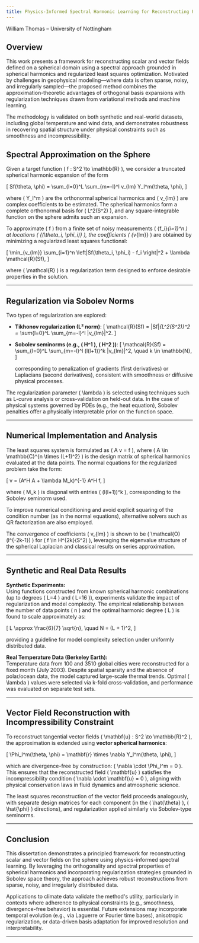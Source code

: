 ```yaml
---
title: Physics-Informed Spectral Harmonic Learning for Reconstructing Fields on a Sphere  
---
```

William Thomas – University of Nottingham

## Overview

This work presents a framework for reconstructing scalar and vector fields defined on a spherical domain using a spectral approach grounded in spherical harmonics and regularized least squares optimization. Motivated by challenges in geophysical modeling—where data is often sparse, noisy, and irregularly sampled—the proposed method combines the approximation-theoretic advantages of orthogonal basis expansions with regularization techniques drawn from variational methods and machine learning.

The methodology is validated on both synthetic and real-world datasets, including global temperature and wind data, and demonstrates robustness in recovering spatial structure under physical constraints such as smoothness and incompressibility.



## Spectral Approximation on the Sphere

Given a target function \( f : S^2 \to \mathbb{R} \), we consider a truncated spherical harmonic expansion of the form

\[
Sf(\theta, \phi) = \sum_{l=0}^L \sum_{m=-l}^l v_{lm} Y_l^m(\theta, \phi),
\]

where \( Y_l^m \) are the orthonormal spherical harmonics and \( v_{lm} \) are complex coefficients to be estimated. The spherical harmonics form a complete orthonormal basis for \( L^2(S^2) \), and any square-integrable function on the sphere admits such an expansion.

To approximate \( f \) from a finite set of noisy measurements \( \{f_i\}_{i=1}^n \) at locations \( \{(\theta_i, \phi_i)\} \), the coefficients \( \{v_{lm}\} \) are obtained by minimizing a regularized least squares functional:

\[
\min_{v_{lm}} \sum_{i=1}^n \left|Sf(\theta_i, \phi_i) - f_i \right|^2 + \lambda \mathcal{R}(Sf),
\]

where \( \mathcal{R} \) is a regularization term designed to enforce desirable properties in the solution.

---

## Regularization via Sobolev Norms

Two types of regularization are explored:

- **Tikhonov regularization (L² norm)**:
  \[
  \mathcal{R}(Sf) = \|Sf\|_{L^2(S^2)}^2 = \sum_{l=0}^L \sum_{m=-l}^l |v_{lm}|^2.
  \]

- **Sobolev seminorms (e.g., \( H^1 \), \( H^2 \))**:
  \[
  \mathcal{R}(Sf) = \sum_{l=0}^L \sum_{m=-l}^l (l(l+1))^k |v_{lm}|^2, \quad k \in \mathbb{N},
  \]

  corresponding to penalization of gradients (first derivatives) or Laplacians (second derivatives), consistent with smoothness or diffusive physical processes.

The regularization parameter \( \lambda \) is selected using techniques such as L-curve analysis or cross-validation on held-out data. In the case of physical systems governed by PDEs (e.g., the heat equation), Sobolev penalties offer a physically interpretable prior on the function space.

---

## Numerical Implementation and Analysis

The least squares system is formulated as \( A v = f \), where \( A \in \mathbb{C}^{n \times (L+1)^2} \) is the design matrix of spherical harmonics evaluated at the data points. The normal equations for the regularized problem take the form:

\[
v = (A^H A + \lambda M_k)^{-1} A^H f,
\]

where \( M_k \) is diagonal with entries \( (l(l+1))^k \), corresponding to the Sobolev seminorm used.

To improve numerical conditioning and avoid explicit squaring of the condition number (as in the normal equations), alternative solvers such as QR factorization are also employed.

The convergence of coefficients \( v_{lm} \) is shown to be \( \mathcal{O}(l^{-2k-1}) \) for \( f \in H^{2k}(S^2) \), leveraging the eigenvalue structure of the spherical Laplacian and classical results on series approximation.

---

## Synthetic and Real Data Results

**Synthetic Experiments:**  
Using functions constructed from known spherical harmonic combinations (up to degrees \( L=4 \) and \( L=16 \)), experiments validate the impact of regularization and model complexity. The empirical relationship between the number of data points \( n \) and the optimal harmonic degree \( L \) is found to scale approximately as:

\[
L \approx \frac{6}{7} \sqrt{n}, \quad N = (L + 1)^2,
\]

providing a guideline for model complexity selection under uniformly distributed data.

**Real Temperature Data (Berkeley Earth):**  
Temperature data from 100 and 3510 global cities were reconstructed for a fixed month (July 2003). Despite spatial sparsity and the absence of polar/ocean data, the model captured large-scale thermal trends. Optimal \( \lambda \) values were selected via k-fold cross-validation, and performance was evaluated on separate test sets.

---

## Vector Field Reconstruction with Incompressibility Constraint

To reconstruct tangential vector fields \( \mathbf{u} : S^2 \to \mathbb{R}^2 \), the approximation is extended using **vector spherical harmonics**:

\[
\Phi_l^m(\theta, \phi) = \mathbf{r} \times \nabla Y_l^m(\theta, \phi),
\]

which are divergence-free by construction: \( \nabla \cdot \Phi_l^m = 0 \). This ensures that the reconstructed field \( \mathbf{u} \) satisfies the incompressibility condition \( \nabla \cdot \mathbf{u} = 0 \), aligning with physical conservation laws in fluid dynamics and atmospheric science.

The least squares reconstruction of the vector field proceeds analogously, with separate design matrices for each component (in the \( \hat{\theta} \), \( \hat{\phi} \) directions), and regularization applied similarly via Sobolev-type seminorms.

---

## Conclusion

This dissertation demonstrates a principled framework for reconstructing scalar and vector fields on the sphere using physics-informed spectral learning. By leveraging the orthogonality and spectral properties of spherical harmonics and incorporating regularization strategies grounded in Sobolev space theory, the approach achieves robust reconstructions from sparse, noisy, and irregularly distributed data.

Applications to climate data validate the method's utility, particularly in contexts where adherence to physical constraints (e.g., smoothness, divergence-free behavior) is essential. Future extensions may incorporate temporal evolution (e.g., via Laguerre or Fourier time bases), anisotropic regularization, or data-driven basis adaptation for improved resolution and interpretability.

---

